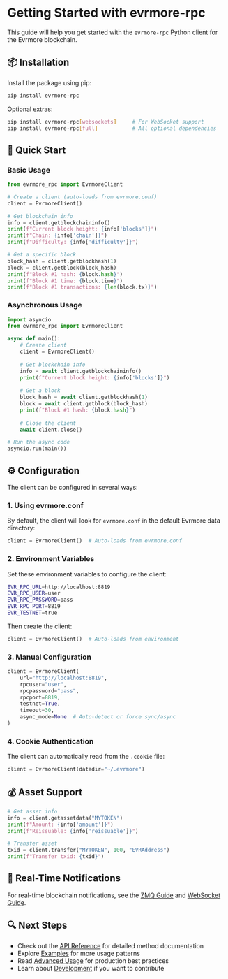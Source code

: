 # Getting Started with evrmore-rpc

This guide will help you get started with the `evrmore-rpc` Python client for the Evrmore blockchain.

## 📦 Installation

Install the package using pip:

```bash
pip install evrmore-rpc
```

Optional extras:

```bash
pip install evrmore-rpc[websockets]     # For WebSocket support
pip install evrmore-rpc[full]           # All optional dependencies
```

## 🚀 Quick Start

### Basic Usage

```python
from evrmore_rpc import EvrmoreClient

# Create a client (auto-loads from evrmore.conf)
client = EvrmoreClient()

# Get blockchain info
info = client.getblockchaininfo()
print(f"Current block height: {info['blocks']}")
print(f"Chain: {info['chain']}")
print(f"Difficulty: {info['difficulty']}")

# Get a specific block
block_hash = client.getblockhash(1)
block = client.getblock(block_hash)
print(f"Block #1 hash: {block.hash}")
print(f"Block #1 time: {block.time}")
print(f"Block #1 transactions: {len(block.tx)}")
```

### Asynchronous Usage

```python
import asyncio
from evrmore_rpc import EvrmoreClient

async def main():
    # Create client
    client = EvrmoreClient()
    
    # Get blockchain info
    info = await client.getblockchaininfo()
    print(f"Current block height: {info['blocks']}")
    
    # Get a block
    block_hash = await client.getblockhash(1)
    block = await client.getblock(block_hash)
    print(f"Block #1 hash: {block.hash}")
    
    # Close the client
    await client.close()

# Run the async code
asyncio.run(main())
```

## ⚙️ Configuration

The client can be configured in several ways:

### 1. Using evrmore.conf

By default, the client will look for `evrmore.conf` in the default Evrmore data directory:

```python
client = EvrmoreClient()  # Auto-loads from evrmore.conf
```

### 2. Environment Variables

Set these environment variables to configure the client:

```bash
EVR_RPC_URL=http://localhost:8819
EVR_RPC_USER=user
EVR_RPC_PASSWORD=pass
EVR_RPC_PORT=8819
EVR_TESTNET=true
```

Then create the client:

```python
client = EvrmoreClient()  # Auto-loads from environment
```

### 3. Manual Configuration

```python
client = EvrmoreClient(
    url="http://localhost:8819",
    rpcuser="user",
    rpcpassword="pass",
    rpcport=8819,
    testnet=True,
    timeout=30,
    async_mode=None  # Auto-detect or force sync/async
)
```

### 4. Cookie Authentication

The client can automatically read from the `.cookie` file:

```python
client = EvrmoreClient(datadir="~/.evrmore")
```

## 💰 Asset Support

```python
# Get asset info
info = client.getassetdata("MYTOKEN")
print(f"Amount: {info['amount']}")
print(f"Reissuable: {info['reissuable']}")

# Transfer asset
txid = client.transfer("MYTOKEN", 100, "EVRAddress")
print(f"Transfer txid: {txid}")
```

## 📡 Real-Time Notifications

For real-time blockchain notifications, see the [ZMQ Guide](zmq.md) and [WebSocket Guide](websockets.md).

## 🔍 Next Steps

- Check out the [API Reference](api-reference.md) for detailed method documentation
- Explore [Examples](examples.md) for more usage patterns
- Read [Advanced Usage](advanced.md) for production best practices
- Learn about [Development](development.md) if you want to contribute 